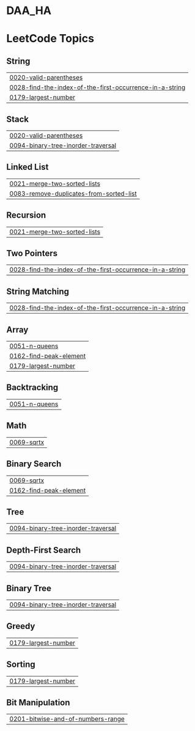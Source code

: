 # DAA_HA
<!---LeetCode Topics Start-->
# LeetCode Topics
## String
|  |
| ------- |
| [0020-valid-parentheses](https://github.com/Rohithkonuru/DAA_HA/tree/master/0020-valid-parentheses) |
| [0028-find-the-index-of-the-first-occurrence-in-a-string](https://github.com/Rohithkonuru/DAA_HA/tree/master/0028-find-the-index-of-the-first-occurrence-in-a-string) |
| [0179-largest-number](https://github.com/Rohithkonuru/DAA_HA/tree/master/0179-largest-number) |
## Stack
|  |
| ------- |
| [0020-valid-parentheses](https://github.com/Rohithkonuru/DAA_HA/tree/master/0020-valid-parentheses) |
| [0094-binary-tree-inorder-traversal](https://github.com/Rohithkonuru/DAA_HA/tree/master/0094-binary-tree-inorder-traversal) |
## Linked List
|  |
| ------- |
| [0021-merge-two-sorted-lists](https://github.com/Rohithkonuru/DAA_HA/tree/master/0021-merge-two-sorted-lists) |
| [0083-remove-duplicates-from-sorted-list](https://github.com/Rohithkonuru/DAA_HA/tree/master/0083-remove-duplicates-from-sorted-list) |
## Recursion
|  |
| ------- |
| [0021-merge-two-sorted-lists](https://github.com/Rohithkonuru/DAA_HA/tree/master/0021-merge-two-sorted-lists) |
## Two Pointers
|  |
| ------- |
| [0028-find-the-index-of-the-first-occurrence-in-a-string](https://github.com/Rohithkonuru/DAA_HA/tree/master/0028-find-the-index-of-the-first-occurrence-in-a-string) |
## String Matching
|  |
| ------- |
| [0028-find-the-index-of-the-first-occurrence-in-a-string](https://github.com/Rohithkonuru/DAA_HA/tree/master/0028-find-the-index-of-the-first-occurrence-in-a-string) |
## Array
|  |
| ------- |
| [0051-n-queens](https://github.com/Rohithkonuru/DAA_HA/tree/master/0051-n-queens) |
| [0162-find-peak-element](https://github.com/Rohithkonuru/DAA_HA/tree/master/0162-find-peak-element) |
| [0179-largest-number](https://github.com/Rohithkonuru/DAA_HA/tree/master/0179-largest-number) |
## Backtracking
|  |
| ------- |
| [0051-n-queens](https://github.com/Rohithkonuru/DAA_HA/tree/master/0051-n-queens) |
## Math
|  |
| ------- |
| [0069-sqrtx](https://github.com/Rohithkonuru/DAA_HA/tree/master/0069-sqrtx) |
## Binary Search
|  |
| ------- |
| [0069-sqrtx](https://github.com/Rohithkonuru/DAA_HA/tree/master/0069-sqrtx) |
| [0162-find-peak-element](https://github.com/Rohithkonuru/DAA_HA/tree/master/0162-find-peak-element) |
## Tree
|  |
| ------- |
| [0094-binary-tree-inorder-traversal](https://github.com/Rohithkonuru/DAA_HA/tree/master/0094-binary-tree-inorder-traversal) |
## Depth-First Search
|  |
| ------- |
| [0094-binary-tree-inorder-traversal](https://github.com/Rohithkonuru/DAA_HA/tree/master/0094-binary-tree-inorder-traversal) |
## Binary Tree
|  |
| ------- |
| [0094-binary-tree-inorder-traversal](https://github.com/Rohithkonuru/DAA_HA/tree/master/0094-binary-tree-inorder-traversal) |
## Greedy
|  |
| ------- |
| [0179-largest-number](https://github.com/Rohithkonuru/DAA_HA/tree/master/0179-largest-number) |
## Sorting
|  |
| ------- |
| [0179-largest-number](https://github.com/Rohithkonuru/DAA_HA/tree/master/0179-largest-number) |
## Bit Manipulation
|  |
| ------- |
| [0201-bitwise-and-of-numbers-range](https://github.com/Rohithkonuru/DAA_HA/tree/master/0201-bitwise-and-of-numbers-range) |
<!---LeetCode Topics End-->